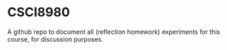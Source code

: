 # CSCI8980
A github repo to document all (reflection homework) experiments for this course, for discussion purposes.

